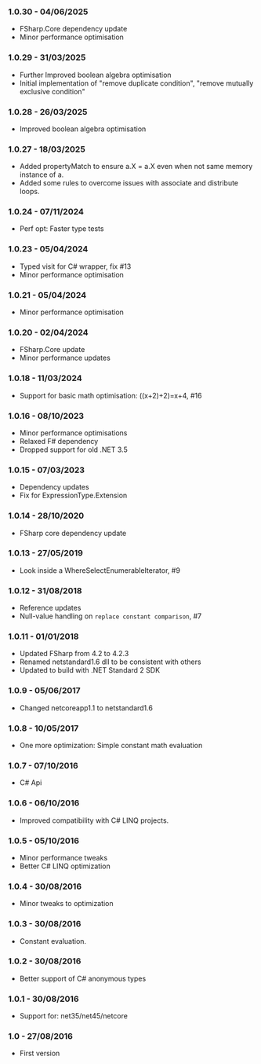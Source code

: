 ### 1.0.30 - 04/06/2025
* FSharp.Core dependency update
* Minor performance optimisation

### 1.0.29 - 31/03/2025
* Further Improved boolean algebra optimisation
* Initial implementation of "remove duplicate condition", "remove mutually exclusive condition"

### 1.0.28 - 26/03/2025
* Improved boolean algebra optimisation

### 1.0.27 - 18/03/2025
* Added propertyMatch to ensure a.X = a.X even when not same memory instance of a.
* Added some rules to overcome issues with associate and distribute loops.

### 1.0.24 - 07/11/2024
* Perf opt: Faster type tests

### 1.0.23 - 05/04/2024
* Typed visit for C# wrapper, fix #13
* Minor performance optimisation

### 1.0.21 - 05/04/2024
* Minor performance optimisation

### 1.0.20 - 02/04/2024
* FSharp.Core update
* Minor performance updates

### 1.0.18 - 11/03/2024
* Support for basic math optimisation: ((x+2)+2)=x+4, #16

### 1.0.16 - 08/10/2023
* Minor performance optimisations
* Relaxed F# dependency
* Dropped support for old .NET 3.5

### 1.0.15 - 07/03/2023
* Dependency updates
* Fix for ExpressionType.Extension

### 1.0.14 - 28/10/2020
* FSharp core dependency update

### 1.0.13 - 27/05/2019
* Look inside a WhereSelectEnumerableIterator, #9

### 1.0.12 - 31/08/2018
* Reference updates
* Null-value handling on ``replace constant comparison``, #7

### 1.0.11 - 01/01/2018
* Updated FSharp from 4.2 to 4.2.3
* Renamed netstandard1.6 dll to be consistent with others
* Updated to build with .NET Standard 2 SDK

### 1.0.9 - 05/06/2017
* Changed netcoreapp1.1 to netstandard1.6

### 1.0.8 - 10/05/2017
* One more optimization: Simple constant math evaluation

### 1.0.7 - 07/10/2016
* C# Api

### 1.0.6 - 06/10/2016
* Improved compatibility with C# LINQ projects.

### 1.0.5 - 05/10/2016
* Minor performance tweaks
* Better C# LINQ optimization

### 1.0.4 - 30/08/2016
* Minor tweaks to optimization

### 1.0.3 - 30/08/2016
* Constant evaluation.

### 1.0.2 - 30/08/2016
* Better support of C# anonymous types

### 1.0.1 - 30/08/2016
* Support for: net35/net45/netcore

### 1.0 - 27/08/2016
* First version
